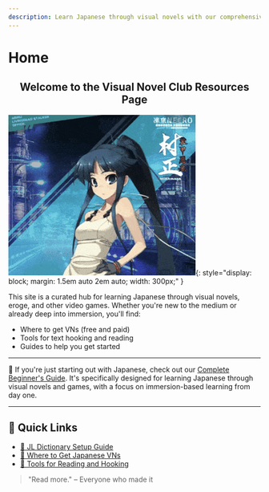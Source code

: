 ```yaml
---
description: Learn Japanese through visual novels with our comprehensive guides, tools, and resources for VN readers. Setup text hookers, dictionaries, and start your immersion journey today.
---
```


# Home

## <div style="text-align: center;">Welcome to the Visual Novel Club Resources Page</div>

![Hikaru](assets/hikaru.gif){: style="display: block; margin: 1.5em auto 2em auto; width: 300px;" }

This site is a curated hub for learning Japanese through visual novels, eroge, and other video games. Whether you're new to the medium or already deep into immersion, you'll find:

- Where to get VNs (free and paid)
- Tools for text hooking and reading
- Guides to help you get started

---

🌱 If you're just starting out with Japanese, check out our [Complete Beginner's Guide](guide.md). It's specifically designed for learning Japanese through visual novels and games, with a focus on immersion-based learning from day one.

---

## 🔗 Quick Links

- [📖 JL Dictionary Setup Guide](jl-guide.md)
- [🛒 Where to Get Japanese VNs](sources.md)
- [🧰 Tools for Reading and Hooking](tools.md)

> "Read more." – Everyone who made it
